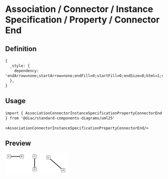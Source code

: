 # Association / Connector / Instance Specification / Property / Connector End

## Definition

```
{
  _style: { 
    dependency: 'endArrow=none;startArrow=none;endFill=0;startFill=0;endSize=8;html=1;verticalAlign=bottom;labelBackgroundColor=none;strokeWidth=3;',
  },
}
```

## Usage

```
import { AssociationConnectorInstanceSpecificationPropertyConnectorEnd } from '@diac/standard-components-diagrams/uml25'

<AssociationConnectorInstanceSpecificationPropertyConnectorEnd/>
```

## Preview

<img src="./association-connector-instance-specification-property-connector-end.png" width="200"/>
